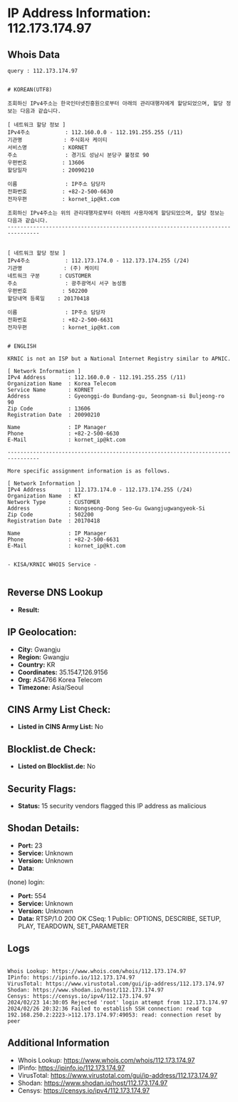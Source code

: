 # IP Address Information: 112.173.174.97

## Whois Data
```
query : 112.173.174.97


# KOREAN(UTF8)

조회하신 IPv4주소는 한국인터넷진흥원으로부터 아래의 관리대행자에게 할당되었으며, 할당 정보는 다음과 같습니다.

[ 네트워크 할당 정보 ]
IPv4주소           : 112.160.0.0 - 112.191.255.255 (/11)
기관명             : 주식회사 케이티
서비스명           : KORNET
주소               : 경기도 성남시 분당구 불정로 90
우편번호           : 13606
할당일자           : 20090210

이름               : IP주소 담당자
전화번호           : +82-2-500-6630
전자우편           : kornet_ip@kt.com

조회하신 IPv4주소는 위의 관리대행자로부터 아래의 사용자에게 할당되었으며, 할당 정보는 다음과 같습니다.
--------------------------------------------------------------------------------


[ 네트워크 할당 정보 ]
IPv4주소           : 112.173.174.0 - 112.173.174.255 (/24)
기관명             : (주) 케이티
네트워크 구분      : CUSTOMER
주소               : 광주광역시 서구 농성동
우편번호           : 502200
할당내역 등록일    : 20170418

이름               : IP주소 담당자
전화번호           : +82-2-500-6631
전자우편           : kornet_ip@kt.com


# ENGLISH

KRNIC is not an ISP but a National Internet Registry similar to APNIC.

[ Network Information ]
IPv4 Address       : 112.160.0.0 - 112.191.255.255 (/11)
Organization Name  : Korea Telecom
Service Name       : KORNET
Address            : Gyeonggi-do Bundang-gu, Seongnam-si Buljeong-ro 90
Zip Code           : 13606
Registration Date  : 20090210

Name               : IP Manager
Phone              : +82-2-500-6630
E-Mail             : kornet_ip@kt.com

--------------------------------------------------------------------------------

More specific assignment information is as follows.

[ Network Information ]
IPv4 Address       : 112.173.174.0 - 112.173.174.255 (/24)
Organization Name  : KT
Network Type       : CUSTOMER
Address            : Nongseong-Dong Seo-Gu Gwangjugwangyeok-Si
Zip Code           : 502200
Registration Date  : 20170418

Name               : IP Manager
Phone              : +82-2-500-6631
E-Mail             : kornet_ip@kt.com


- KISA/KRNIC WHOIS Service -


```
## Reverse DNS Lookup
- **Result:** 

## IP Geolocation:
- **City:** Gwangju
- **Region:** Gwangju
- **Country:** KR
- **Coordinates:** 35.1547,126.9156
- **Org:** AS4766 Korea Telecom
- **Timezone:** Asia/Seoul

## CINS Army List Check:
- **Listed in CINS Army List:** 
No

## Blocklist.de Check:
- **Listed on Blocklist.de:** 
No

## Security Flags:
- **Status:** 15 security vendors flagged this IP address as malicious

## Shodan Details:
- **Port:** 23
- **Service:** Unknown
- **Version:** Unknown
- **Data:** 
(none) login: 

- **Port:** 554
- **Service:** Unknown
- **Version:** Unknown
- **Data:** RTSP/1.0 200 OK
CSeq: 1
Public: OPTIONS, DESCRIBE, SETUP, PLAY, TEARDOWN, SET_PARAMETER



## Logs
```

Whois Lookup: https://www.whois.com/whois/112.173.174.97
IPinfo: https://ipinfo.io/112.173.174.97
VirusTotal: https://www.virustotal.com/gui/ip-address/112.173.174.97
Shodan: https://www.shodan.io/host/112.173.174.97
Censys: https://censys.io/ipv4/112.173.174.97
2024/02/23 14:30:05 Rejected 'root' login attempt from 112.173.174.97
2024/02/26 20:32:36 Failed to establish SSH connection: read tcp 192.168.250.2:2223->112.173.174.97:49053: read: connection reset by peer

```
## Additional Information
- Whois Lookup: https://www.whois.com/whois/112.173.174.97
- IPinfo: https://ipinfo.io/112.173.174.97
- VirusTotal: https://www.virustotal.com/gui/ip-address/112.173.174.97
- Shodan: https://www.shodan.io/host/112.173.174.97
- Censys: https://censys.io/ipv4/112.173.174.97

